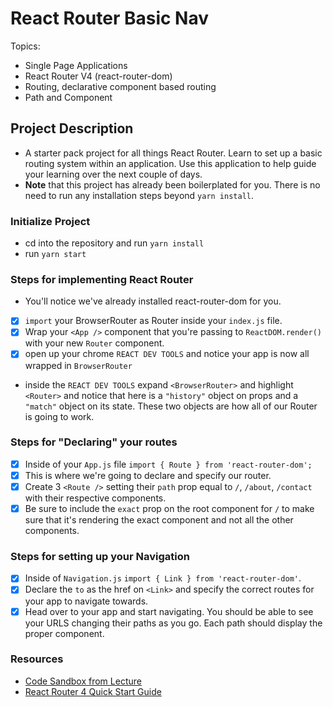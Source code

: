 # React Router Basic Nav

Topics:

* Single Page Applications
* React Router V4 (react-router-dom)
* Routing, declarative component based routing
* Path and Component

## Project Description

* A starter pack project for all things React Router. Learn to set up a basic routing system within an application. Use this application to help guide your learning over the next couple of days.
* **Note** that this project has already been boilerplated for you. There is no need to run any installation steps beyond `yarn install`.

### Initialize Project

* cd into the repository and run `yarn install`
* run `yarn start`

### Steps for implementing React Router

* You'll notice we've already installed react-router-dom for you.
* [x] `import` your BrowserRouter as Router inside your `index.js` file.
* [x] Wrap your `<App />` component that you're passing to `ReactDOM.render()` with your new `Router` component.
* [x] open up your chrome `REACT DEV TOOLS` and notice your app is now all wrapped in `BrowserRouter`
* inside the `REACT DEV TOOLS` expand `<BrowserRouter>` and highlight `<Router>` and notice that here is a `"history"` object on props and a `"match"` object on its state. These two objects are how all of our Router is going to work. 

### Steps for "Declaring" your routes

* [x] Inside of your `App.js` file `import { Route } from 'react-router-dom';`
* [x] This is where we're going to declare and specify our router.
* [x] Create 3 `<Route />` setting their `path` prop equal to `/`, `/about`, `/contact` with their respective components.
* [x] Be sure to include the `exact` prop on the root component for `/` to make sure that it's rendering the exact component and not all the other components.

### Steps for setting up your Navigation

* [x] Inside of `Navigation.js` `import { Link } from 'react-router-dom'`.
* [x] Declare the `to` as the href on `<Link>` and specify the correct routes for your app to navigate towards.
* [x] Head over to your app and start navigating. You should be able to see your URLS changing their paths as you go. Each path should display the proper component. 

### Resources

* [Code Sandbox from Lecture](https://codesandbox.io/s/n58oqgwmP)
* [React Router 4 Quick Start Guide](https://reacttraining.com/react-router/web/guides/quick-start)
